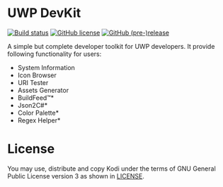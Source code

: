 # UWP DevKit

[![Build status](https://build.mobile.azure.com/v0.1/apps/82a67d7a-355b-4d95-b8ce-af298110046e/branches/master/badge)](https://mobile.azure.com) [![GitHub license](https://img.shields.io/badge/license-AGPL-blue.svg?style=flat-square)](https://raw.githubusercontent.com/patrick330602/UWP-DevKit/master/LICENSE) [![GitHub (pre-)release](https://img.shields.io/github/release/patrick330602/UWP-DevKit/all.svg?style=flat-square)]()

A simple but complete developer toolkit for UWP developers. It provide following functionality for users:
- System Information
- Icon Browser
- URI Tester
- Assets Generator
- BuildFeed™*
- Json2C#*
- Color Palette*
- Regex Helper*

# License

 You may use, distribute and copy Kodi under the terms of GNU General
 Public License version 3 as shown in [LICENSE](https://raw.githubusercontent.com/patrick330602/UWP-DevKit/master/LICENSE).
